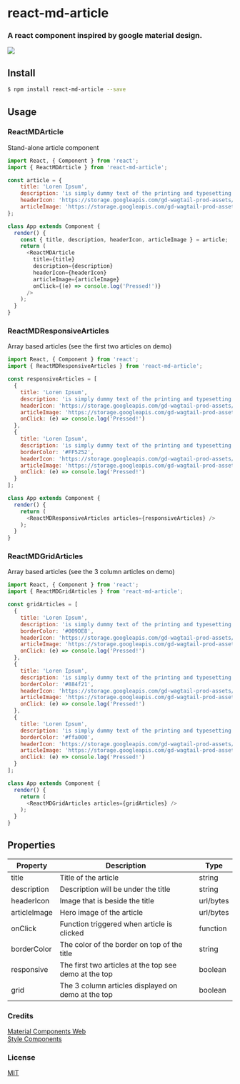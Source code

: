 # react-md-article
### A react component inspired by google material design.
![](https://i.imgur.com/G4Fu6z2.gif)

## Install
```bash
$ npm install react-md-article --save
```

## Usage

### ReactMDArticle
Stand-alone article component
```javascript
import React, { Component } from 'react';
import { ReactMDArticle } from 'react-md-article';

const article = {
    title: 'Loren Ipsum',
    description: 'is simply dummy text of the printing and typesetting industry. Lorem Ipsum has been the industry standard dummy text ever since the 1500s',
    headerIcon: 'https://storage.googleapis.com/gd-wagtail-prod-assets/original_images/logo_material_2x_web_64dp.png',
    articleImage: 'https://storage.googleapis.com/gd-wagtail-prod-assets/images/material_design.max-800x400.jpegquality-90.jpg'
};

class App extends Component {
  render() {
    const { title, description, headerIcon, articleImage } = article;
    return (
      <ReactMDArticle
        title={title}
        description={description}
        headerIcon={headerIcon}
        articleImage={articleImage}
        onClick={(e) => console.log('Pressed!')}
      />
    );
  }
}
```

### ReactMDResponsiveArticles

Array based articles (see the first two articles on demo)
```javascript
import React, { Component } from 'react';
import { ReactMDResponsiveArticles } from 'react-md-article';

const responsiveArticles = [
  {
    title: 'Loren Ipsum',
    description: 'is simply dummy text of the printing and typesetting industry. Lorem Ipsum has been the industry standard dummy text ever since the 1500s',
    headerIcon: 'https://storage.googleapis.com/gd-wagtail-prod-assets/original_images/logo_material_2x_web_64dp.png',
    articleImage: 'https://storage.googleapis.com/gd-wagtail-prod-assets/images/material_design.max-800x400.jpegquality-90.jpg',
    onClick: (e) => console.log('Pressed!')
  },
  {
    title: 'Loren Ipsum',
    description: 'is simply dummy text of the printing and typesetting industry. Lorem Ipsum has been the industry standard dummy text ever since the 1500s',
    borderColor: '#FF5252',
    headerIcon: 'https://storage.googleapis.com/gd-wagtail-prod-assets/original_images/logo_google_fonts_color_2x_web_64dp.png',
    articleImage: 'https://storage.googleapis.com/gd-wagtail-prod-assets/images/fonts.max-800x400.jpegquality-90.jpg',
    onClick: (e) => console.log('Pressed!')
  }
];

class App extends Component {
  render() {
    return (
      <ReactMDResponsiveArticles articles={responsiveArticles} />
    );
  }
}
```

### ReactMDGridArticles

Array based articles (see the 3 column articles on demo)
```javascript
import React, { Component } from 'react';
import { ReactMDGridArticles } from 'react-md-article';

const gridArticles = [
  {
    title: 'Loren Ipsum',
    description: 'is simply dummy text of the printing and typesetting industry. Lorem Ipsum has been the industry standard dummy text ever since the 1500s',
    borderColor: '#009DE8',
    headerIcon: 'https://storage.googleapis.com/gd-wagtail-prod-assets/original_images/Avata_90x90.png',
    articleImage: 'https://storage.googleapis.com/gd-wagtail-prod-assets/images/Hero-Image.max-400x200.jpegquality-90.png',
    onClick: (e) => console.log('Pressed!')
  },
  {
    title: 'Loren Ipsum',
    description: 'is simply dummy text of the printing and typesetting industry. Lorem Ipsum has been the industry standard dummy text ever since the 1500s',
    borderColor: '#884f21',
    headerIcon: 'https://storage.googleapis.com/gd-wagtail-prod-assets/original_images/logo_cardboard_color_2x_web_64dp.png',
    articleImage: 'https://storage.googleapis.com/gd-wagtail-prod-assets/images/cardboard.max-400x200.jpegquality-90.jpg',
    onClick: (e) => console.log('Pressed!')
  },
  {
    title: 'Loren Ipsum',
    description: 'is simply dummy text of the printing and typesetting industry. Lorem Ipsum has been the industry standard dummy text ever since the 1500s',
    borderColor: '#ffa000',
    headerIcon: 'https://storage.googleapis.com/gd-wagtail-prod-assets/original_images/logo_firebase_color_2x_web_64dp.png',
    articleImage: 'https://storage.googleapis.com/gd-wagtail-prod-assets/images/firebase.max-400x200.jpegquality-90.jpg',
    onClick: (e) => console.log('Pressed!')
  }
];

class App extends Component {
  render() {
    return (
      <ReactMDGridArticles articles={gridArticles} />
    );
  }
}
```

## Properties

| Property     | Description                                           | Type      |
| ------------ | ----------------------------------------------------- | --------- |
| title        | Title of the article                                  | string    |
| description  | Description will be under the title                   | string    |
| headerIcon   | Image that is beside the title                        | url/bytes |
| articleImage | Hero image of the article                             | url/bytes |
| onClick      | Function triggered when article is clicked            | function  |
| borderColor  | The color of the border on top of the title           | string    |
| responsive   | The first two articles at the top see demo at the top | boolean   |
| grid         | The 3 column articles displayed on demo at the top    | boolean   |


### Credits
[Material Components Web](https://github.com/material-components/material-components-web)
<br/>
[Style Components](https://github.com/styled-components/styled-components)

### License
[MIT](https://github.com/jameelsocorro/react-md-article/blob/master/LICENSE)
